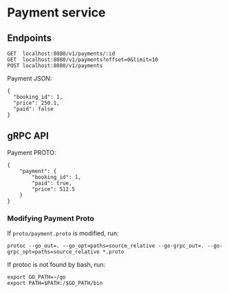 # Payment service

## Endpoints

```
GET  localhost:8080/v1/payments/:id
GET  localhost:8080/v1/payments?offset=0&limit=10
POST localhost:8080/v1/payments
```

Payment JSON:
```
{
  "booking_id": 1,
  "price": 250.1,
  "paid": false
}
```

## gRPC API

Payment PROTO:

```
{
    "payment": {
        "booking_id": 1,
        "paid": true,
        "price": 512.5
    }
}
```

### Modifying Payment Proto

If `proto/payment.proto` is modified, run:

```
protoc --go_out=. --go_opt=paths=source_relative --go-grpc_out=. --go-grpc_opt=paths=source_relative *.proto
```

If protoc is not found by bash, run:

```
export GO_PATH=~/go
export PATH=$PATH:/$GO_PATH/bin
```